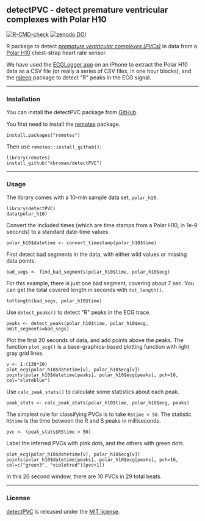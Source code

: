 ## detectPVC - detect premature ventricular complexes with Polar H10

[![R-CMD-check](https://github.com/kbroman/detectPVC/actions/workflows/R-CMD-check.yaml/badge.svg)](https://github.com/kbroman/detectPVC/actions/workflows/R-CMD-check.yaml)
[![zenodo DOI](https://zenodo.org/badge/794298079.svg)](https://zenodo.org/doi/10.5281/zenodo.11174768)

R package to detect [_premature ventricular complexes
(PVCs)_](https://en.wikipedia.org/wiki/Premature_ventricular_contraction)
in data from a [Polar H10](https://www.polar.com/us-en/sensors/h10-heart-rate-sensor)
chest-strap heart rate sensor.

We have used the [ECGLogger app](https://www.ecglogger.com/) on an iPhone
to extract the Polar H10 data as a CSV file (or really a series of CSV
files, in one hour blocks), and the [rsleep](https://rsleep.org/)
package to detect "R" peaks in the ECG signal.


---

### Installation

You can install the detectPVC package from
[GitHub](https://github.com/kbroman/detectPVC).

You first need to install the
[remotes](https://remotes.r-lib.org) package.

```{r}
install.packages("remotes")
```

Then use `remotes::install_github()`:

```{r}
library(remotes)
install_github("kbroman/detectPVC")
```

---

### Usage

The library comes with a 10-min sample data set, `polar_h10`.

```{r}
library(detectPVC)
data(polar_h10)
```

Convert the included times (which are time stamps from a Polar H10, in
1e-9 seconds) to a standard date-time values.

```{r}
polar_h10$datetime <- convert_timestamp(polar_h10$time)
```

First detect bad segments in the data, with either wild values or
missing data points.

```{r}
bad_segs <- find_bad_segments(polar_h10$time, polar_h10$ecg)
```

For this example, there is just one bad segment, covering about 7 sec.
You can get the total covered length in seconds with `tot_length()`.

```{r}
totlength(bad_segs, polar_h10$time)
```

Use `detect_peaks()` to detect "R" peaks in the ECG trace.

```{r}
peaks <- detect_peaks(polar_h10$time, polar_h10$ecg, omit_segments=bad_segs)
```

Plot the first 20 seconds of data, and add points above the peaks. The function
`plot_ecg()` is a base-graphics-based plotting function with light
gray grid lines.

```{r}
v <- 1:(130*20)
plot_ecg(polar_h10$datetime[v], polar_h10$ecg[v])
points(polar_h10$datetime[peaks], polar_h10$ecg[peaks], pch=16, col="slateblue")
```

Use `calc_peak_stats()` to calculate some statistics about each peak.

```{r}
peak_stats <- calc_peak_stats(polar_h10$time, polar_h10$ecg, peaks)
```

The simplest rule for classifying PVCs is to take `RStime > 50`.
The statistic `RStime` is the time between the R and S peaks in milliseconds.

```{r}
pvc <- (peak_stats$RStime > 50)
```

Label the inferred PVCs with pink dots, and the others with green
dots.

```{r}
plot_ecg(polar_h10$datetime[v], polar_h10$ecg[v])
points(polar_h10$datetime[peaks], polar_h10$ecg[peaks], pch=16, col=c("green3", "violetred")[pvc+1])
```

In this 20 second window, there are 10 PVCs in 29 total beats.

---

### License

[detectPVC](https://github.com/kbroman/detectPVC) is released under the
[MIT license](LICENSE.md).
